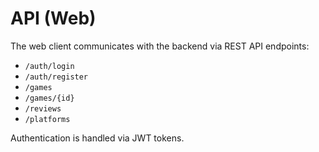 # API (Web)

The web client communicates with the backend via REST API endpoints:
- `/auth/login`
- `/auth/register`
- `/games`
- `/games/{id}`
- `/reviews`
- `/platforms`

Authentication is handled via JWT tokens. 